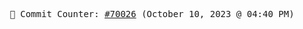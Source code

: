 <p align="center">
    <samp>
        📮 Commit Counter: <a href="https://github.com/Javascript-void0/Javascript-void0/commits/main">#70026</a> (October 10, 2023 @ 04:40 PM)
    </samp>
</p>